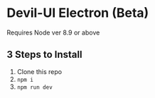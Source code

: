 # Devil-UI Electron (Beta)

Requires Node ver 8.9 or above

## 3 Steps to Install
1. Clone this repo
2. `npm i`
3. `npm run dev`

